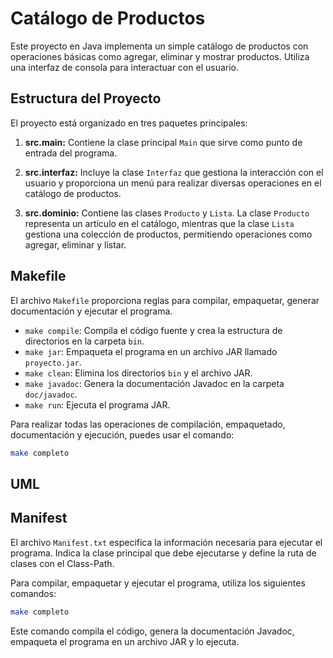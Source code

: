 # Catálogo de Productos

Este proyecto en Java implementa un simple catálogo de productos con operaciones básicas como agregar, eliminar y mostrar productos. Utiliza una interfaz de consola para interactuar con el usuario.

## Estructura del Proyecto

El proyecto está organizado en tres paquetes principales:

1. **src.main:** Contiene la clase principal `Main` que sirve como punto de entrada del programa.

2. **src.interfaz:** Incluye la clase `Interfaz` que gestiona la interacción con el usuario y proporciona un menú para realizar diversas operaciones en el catálogo de productos.

3. **src.dominio:** Contiene las clases `Producto` y `Lista`. La clase `Producto` representa un artículo en el catálogo, mientras que la clase `Lista` gestiona una colección de productos, permitiendo operaciones como agregar, eliminar y listar.

## Makefile

El archivo `Makefile` proporciona reglas para compilar, empaquetar, generar documentación y ejecutar el programa.

- `make compile`: Compila el código fuente y crea la estructura de directorios en la carpeta `bin`.
- `make jar`: Empaqueta el programa en un archivo JAR llamado `proyecto.jar`.
- `make clean`: Elimina los directorios `bin` y el archivo JAR.
- `make javadoc`: Genera la documentación Javadoc en la carpeta `doc/javadoc`.
- `make run`: Ejecuta el programa JAR.

Para realizar todas las operaciones de compilación, empaquetado, documentación y ejecución, puedes usar el comando:

```bash
make completo
```

## UML

## Manifest

El archivo `Manifest.txt` especifica la información necesaria para ejecutar el programa. Indica la clase principal que debe ejecutarse y define la ruta de clases con el Class-Path.

Para compilar, empaquetar y ejecutar el programa, utiliza los siguientes comandos:

```bash
make completo
```

Este comando compila el código, genera la documentación Javadoc, empaqueta el programa en un archivo JAR y lo ejecuta.